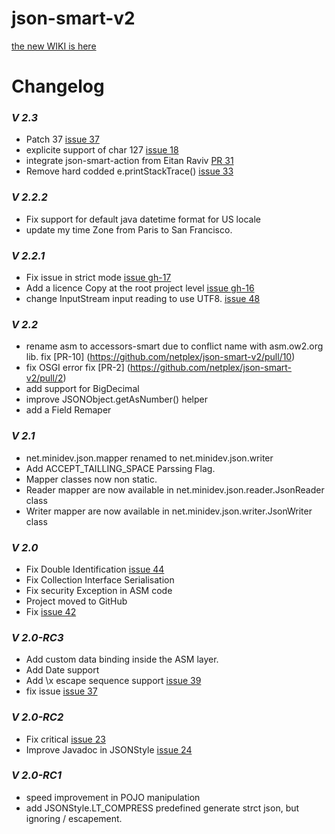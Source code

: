 # json-smart-v2

[the new WIKI is here](https://github.com/netplex/json-smart/wiki)

# Changelog

### *V 2.3*
* Patch 37 [issue 37](http://code.google.com/p/json-smart/issues/detail?id=37)
* explicite support of char 127 [issue 18](http://code.google.com/p/json-smart/issues/detail?id=18)
* integrate json-smart-action from Eitan Raviv [PR 31](https://github.com/netplex/json-smart-v2/pull/31)
* Remove hard codded e.printStackTrace() [issue 33](https://github.com/netplex/json-smart-v2/issues/33)

### *V 2.2.2*
 * Fix support for default java datetime format for US locale
 * update my time Zone from Paris to San Francisco.

### *V 2.2.1*
* Fix issue in strict mode [issue gh-17](https://github.com/netplex/json-smart-v2/issues/17)
* Add a licence Copy at the root project level [issue gh-16](https://github.com/netplex/json-smart-v2/issues/16)
* change InputStream input reading to use UTF8. [issue 48](http://code.google.com/p/json-smart/issues/detail?id=48)

### *V 2.2*
* rename asm to accessors-smart due to conflict name with asm.ow2.org lib. fix [PR-10] (https://github.com/netplex/json-smart-v2/pull/10)
* fix OSGI error fix [PR-2] (https://github.com/netplex/json-smart-v2/pull/2)
* add support for BigDecimal
* improve JSONObject.getAsNumber() helper
* add a Field Remaper

### *V 2.1*
  * net.minidev.json.mapper renamed to net.minidev.json.writer
  * Add ACCEPT_TAILLING_SPACE Parssing Flag.
  * Mapper classes now non static.
  * Reader mapper are now available in net.minidev.json.reader.JsonReader class
  * Writer mapper are now available in net.minidev.json.writer.JsonWriter class

### *V 2.0*
  * Fix Double Identification [issue 44](http://code.google.com/p/json-smart/issues/detail?id=44)
  * Fix Collection Interface Serialisation
  * Fix security Exception in ASM code
  * Project moved to GitHub
  * Fix [issue 42](http://code.google.com/p/json-smart/issues/detail?id=42)

### *V 2.0-RC3*
  * Add custom data binding inside the ASM layer.
  * Add Date support
  * Add \x escape sequence support [issue 39](http://code.google.com/p/json-smart/issues/detail?id=39)
  * fix issue [issue 37](http://code.google.com/p/json-smart/issues/detail?id=37)

### *V 2.0-RC2*
  * Fix critical [issue 23](http://code.google.com/p/json-smart/issues/detail?id=23)
  * Improve Javadoc in JSONStyle [issue 24](http://code.google.com/p/json-smart/issues/detail?id=23)

### *V 2.0-RC1*
  * speed improvement in POJO manipulation
  * add JSONStyle.LT_COMPRESS predefined generate strct json, but ignoring / escapement.
